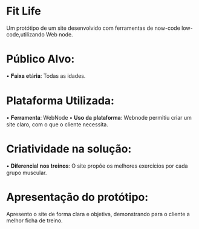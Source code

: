 # Fit Life
Um protótipo de um site desenvolvido com ferramentas de now-code low-code,utilizando Web node.

# Público Alvo:
  • 𝐅𝐚𝐢𝐱𝐚 𝐞𝐭á𝐫𝐢𝐚: Todas as idades.

# Plataforma Utilizada:
  • 𝐅𝐞𝐫𝐫𝐚𝐦𝐞𝐧𝐭𝐚: WebNode 
  • 𝐔𝐬𝐨 𝐝𝐚 𝐩𝐥𝐚𝐭𝐚𝐟𝐨𝐫𝐦𝐚: Webnode permitiu criar um site claro, com o que o cliente necessita.

# Criatividade na solução:
  • 𝐃𝐢𝐟𝐞𝐫𝐞𝐧𝐜𝐢𝐚𝐥 𝐧𝐨𝐬 𝐭𝐫𝐞𝐢𝐧𝐨𝐬: O site propõe os melhores exercícios por cada grupo muscular.

# Apresentação do protótipo:
Apresento o site de forma clara e objetiva,
demonstrando para o cliente a melhor ficha de treino.
